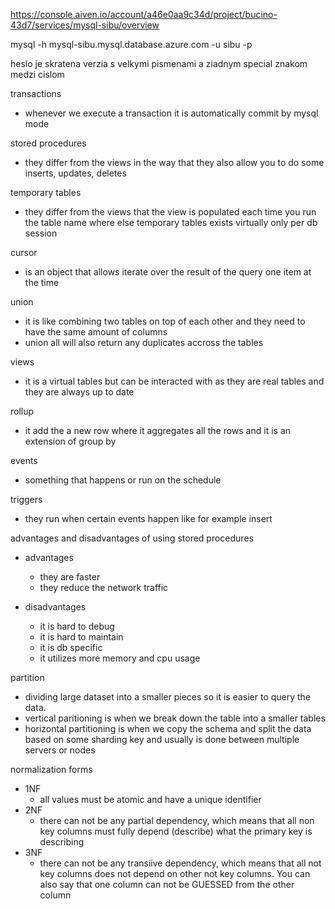 https://console.aiven.io/account/a46e0aa9c34d/project/bucino-43d7/services/mysql-sibu/overview

mysql -h mysql-sibu.mysql.database.azure.com -u sibu -p

heslo je skratena verzia s velkymi pismenami a ziadnym special znakom medzi cislom

transactions

- whenever we execute a transaction it is automatically commit by mysql mode

stored procedures

- they differ from the views in the way that they also allow you to do some inserts, updates, deletes

temporary tables

- they differ from the views that the view is populated each time you run the table name where else temporary tables exists virtually only per db session

cursor

- is an object that allows iterate over the result of the query one item at the time

union

- it is like combining two tables on top of each other and they need to have the same amount of columns
- union all will also return any duplicates accross the tables

views

- it is a virtual tables but can be interacted with as they are real tables and they are always up to date

rollup

- it add the a new row where it aggregates all the rows and it is an extension of group by

events

- something that happens or run on the schedule

triggers

- they run when certain events happen like for example insert

advantages and disadvantages of using stored procedures

- advantages

  - they are faster
  - they reduce the network traffic

- disadvantages
  - it is hard to debug
  - it is hard to maintain
  - it is db specific
  - it utilizes more memory and cpu usage

partition

- dividing large dataset into a smaller pieces so it is easier to query the data.
- vertical paritioning is when we break down the table into a smaller tables
- horizontal partitioning is when we copy the schema and split the data based on some sharding key and usually is done between multiple servers or nodes

normalization forms

- 1NF
  - all values must be atomic and have a unique identifier
- 2NF
  - there can not be any partial dependency, which means that all non key columns must fully depend (describe) what the primary key is describing
- 3NF
  - there can not be any transiive dependency, which means that all not key columns does not depend on other not key columns. You can also say that one column can not be GUESSED from the other column
